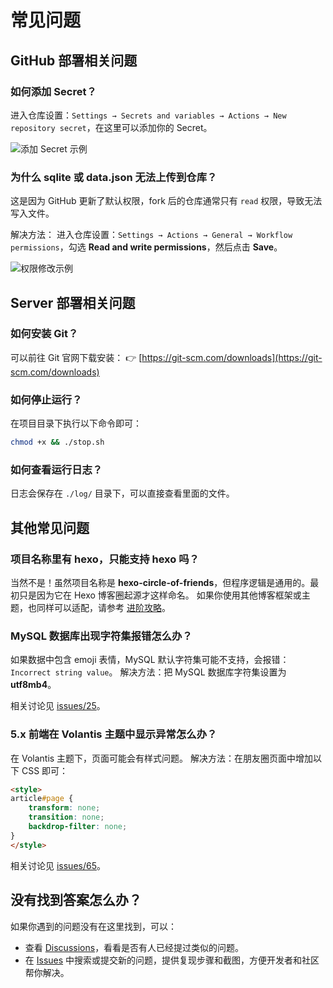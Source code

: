# 常见问题

## GitHub 部署相关问题

### 如何添加 Secret？

进入仓库设置：`Settings → Secrets and variables → Actions → New repository secret`，在这里可以添加你的 Secret。

![添加 Secret 示例](/imgs/docs/problems/01.png)

### 为什么 sqlite 或 data.json 无法上传到仓库？

这是因为 GitHub 更新了默认权限，fork 后的仓库通常只有 `read` 权限，导致无法写入文件。

解决方法：
进入仓库设置：`Settings → Actions → General → Workflow permissions`，勾选 **Read and write permissions**，然后点击 **Save**。

![权限修改示例](/imgs/docs/problems/02.png)

## Server 部署相关问题

### 如何安装 Git？

可以前往 Git 官网下载安装：
👉 [https://git-scm.com/downloads](https://git-scm.com/downloads)

### 如何停止运行？

在项目目录下执行以下命令即可：

```bash
chmod +x && ./stop.sh
```

### 如何查看运行日志？

日志会保存在 `./log/` 目录下，可以直接查看里面的文件。

## 其他常见问题

### 项目名称里有 hexo，只能支持 hexo 吗？

当然不是！虽然项目名称是 **hexo-circle-of-friends**，但程序逻辑是通用的。最初只是因为它在 Hexo 博客圈起源才这样命名。
如果你使用其他博客框架或主题，也同样可以适配，请参考 [进阶攻略](AdvancedGuide)。

### MySQL 数据库出现字符集报错怎么办？

如果数据中包含 emoji 表情，MySQL 默认字符集可能不支持，会报错：`Incorrect string value`。
解决方法：把 MySQL 数据库字符集设置为 **utf8mb4**。

相关讨论见 [issues/25](https://github.com/Rock-Candy-Tea/hexo-circle-of-friends/issues/25)。

### 5.x 前端在 Volantis 主题中显示异常怎么办？

在 Volantis 主题下，页面可能会有样式问题。
解决方法：在朋友圈页面中增加以下 CSS 即可：

```html
<style>
article#page {
    transform: none;
    transition: none;
    backdrop-filter: none;
}
</style>
```

相关讨论见 [issues/65](https://github.com/Rock-Candy-Tea/hexo-circle-of-friends/issues/65)。

## 没有找到答案怎么办？

如果你遇到的问题没有在这里找到，可以：

* 查看 [Discussions](https://github.com/Rock-Candy-Tea/hexo-circle-of-friends/discussions)，看看是否有人已经提过类似的问题。
* 在 [Issues](https://github.com/Rock-Candy-Tea/hexo-circle-of-friends/issues) 中搜索或提交新的问题，提供复现步骤和截图，方便开发者和社区帮你解决。

